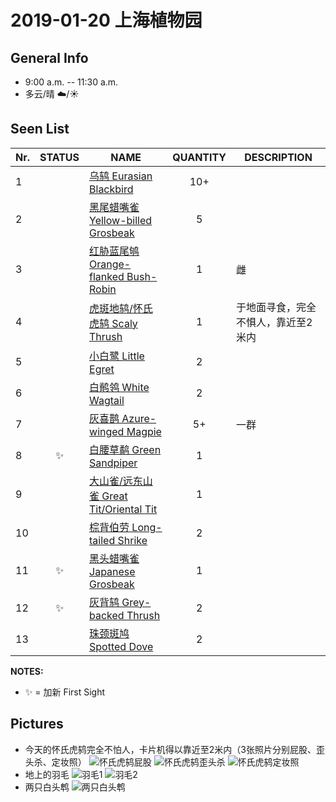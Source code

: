 # 2019-01-20 上海植物园

## General Info
*  9:00 a.m. -- 11:30 a.m.
*  多云/晴    :cloud:/:sunny:

## Seen List
Nr.|STATUS | NAME                                   | QUANTITY| DESCRIPTION                    |
|--| :--:  |----------------------------------------| :-----: |--------------------------------|
|1||[乌鸫 Eurasian Blackbird](https://github.com/simonace/My-Birding-Log/blob/master/have-seen-list.md#%E4%B9%8C%E9%B8%AB-eurasian-blackbird)| 10+ ||
|2||[黑尾蜡嘴雀 Yellow-billed Grosbeak](https://github.com/simonace/My-Birding-Log/blob/master/have-seen-list.md#%E9%BB%91%E5%B0%BE%E8%9C%A1%E5%98%B4%E9%9B%80-yellow-billed-grosbeak) | 5 |      |
|3||[红胁蓝尾鸲 Orange-flanked Bush-Robin](https://github.com/simonace/My-Birding-Log/blob/master/have-seen-list.md#%E7%BA%A2%E8%83%81%E8%93%9D%E5%B0%BE%E9%B8%B2-orange-flanked-bush-robin)|1|雌|
|4||[虎斑地鸫/怀氏虎鸫 Scaly Thrush](https://github.com/simonace/My-Birding-Log/blob/master/have-seen-list.md#%E8%99%8E%E6%96%91%E5%9C%B0%E9%B8%AB%E6%80%80%E6%B0%8F%E8%99%8E%E9%B8%AB-scaly-thrushwhites-thrush) | 1 |于地面寻食，完全不惧人，靠近至2米内|
|5||[小白鹭 Little Egret](https://github.com/simonace/My-Birding-Log/blob/master/have-seen-list.md#%E5%B0%8F%E7%99%BD%E9%B9%AD-little-egret)| 2 | |
|6||[白鹡鸰 White Wagtail](https://github.com/simonace/My-Birding-Log/blob/master/have-seen-list.md#%E7%99%BD%E9%B9%A1%E9%B8%B0-white-wagtail) |2 |    |
|7||[灰喜鹊 Azure-winged Magpie](https://github.com/simonace/My-Birding-Log/blob/master/have-seen-list.md#%E7%81%B0%E5%96%9C%E9%B9%8A-azure-winged-magpie) | 5+ |一群|
|8|:sparkles:|[白腰草鹬 Green Sandpiper](https://github.com/simonace/My-Birding-Log/blob/master/have-seen-list.md#%E7%99%BD%E8%85%B0%E8%8D%89%E9%B9%AC-green-sandpiper)| 1 |   |
|9||[大山雀/远东山雀 Great Tit/Oriental Tit](https://github.com/simonace/My-Birding-Log/blob/master/have-seen-list.md#%E5%A4%A7%E5%B1%B1%E9%9B%80%E8%BF%9C%E4%B8%9C%E5%B1%B1%E9%9B%80-great-titoriental-tit)| 1||
|10||[棕背伯劳 Long-tailed Shrike](https://github.com/simonace/My-Birding-Log/blob/master/have-seen-list.md#%E6%A3%95%E8%83%8C%E4%BC%AF%E5%8A%B3-long-tailed-shrike)|2 | |
|11|:sparkles:|[黑头蜡嘴雀 Japanese Grosbeak](https://github.com/simonace/My-Birding-Log/blob/master/have-seen-list.md#%E9%BB%91%E5%A4%B4%E8%9C%A1%E5%98%B4%E9%9B%80-japanese-grosbeak)| 1 |   |
|12|:sparkles:|[灰背鸫 Grey-backed Thrush](https://github.com/simonace/My-Birding-Log/blob/master/have-seen-list.md#%E7%81%B0%E8%83%8C%E9%B8%AB-grey-backed-thrush)| 2 |   |
|13||[珠颈斑鸠 Spotted Dove](https://github.com/simonace/My-Birding-Log/blob/master/have-seen-list.md#%E7%8F%A0%E9%A2%88%E6%96%91%E9%B8%A0-spotted-dove)|2|  |

**NOTES:**
- :sparkles: = 加新 First Sight

## Pictures

- 今天的怀氏虎鸫完全不怕人，卡片机得以靠近至2米内（3张照片分别屁股、歪头杀、定妆照）
![怀氏虎鸫屁股](https://github.com/simonace/My-Birding-Log/blob/master/pics/20190120_%E6%80%80%E6%B0%8F%E8%99%8E%E9%B8%AB_1_%E8%83%8C.JPG?raw=true "怀氏虎鸫屁股")
![怀氏虎鸫歪头杀](https://github.com/simonace/My-Birding-Log/blob/master/pics/20190120_%E6%80%80%E6%B0%8F%E8%99%8E%E9%B8%AB_2_%E6%AD%AA%E5%A4%B4%E6%9D%80.JPG?raw=true "怀氏虎鸫歪头杀")
![怀氏虎鸫定妆照](https://github.com/simonace/My-Birding-Log/blob/master/pics/20190120_%E6%80%80%E6%B0%8F%E8%99%8E%E9%B8%AB_3_%E5%AE%9A%E5%A6%86%E7%85%A7.JPG?raw=true "怀氏虎鸫定妆照")
- 地上的羽毛
![羽毛1](https://github.com/simonace/My-Birding-Log/blob/master/pics/20190120_%E7%BE%BD%E6%AF%9B_1.JPG?raw=true "羽毛1")
![羽毛2](https://github.com/simonace/My-Birding-Log/blob/master/pics/20190120_%E7%BE%BD%E6%AF%9B_2.JPG?raw=true "羽毛2")
- 两只白头鹎
![两只白头鹎](https://github.com/simonace/My-Birding-Log/blob/master/pics/20190120_%E4%B8%A4%E5%8F%AA%E7%99%BD%E5%A4%B4%E9%B9%8E.JPG?raw=true "两只白头鹎")
